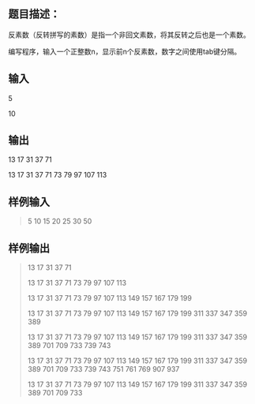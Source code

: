 ## 题目描述： 
反素数（反转拼写的素数）是指一个非回文素数，将其反转之后也是一个素数。

编写程序，输入一个正整数n，显示前n个反素数，数字之间使用tab键分隔。

## 输入
5 

10

## 输出
13 17 31 37 71 

13 17 31 37 71 73 79 97 107 113

## 样例输入
> 5 10 15 20 25 30 50

## 样例输出
> 13	17	31	37	71	
> 
> 13	17	31	37	71	73	79	97	107	113	
> 
> 13	17	31	37	71	73	79	97	107	113	149	157	167	179	199	
> 
> 13	17	31	37	71	73	79	97	107	113	149	157	167	179	199	311	337	347	359	389	
> 
> 13	17	31	37	71	73	79	97	107	113	149	157	167	179	199	311	337	347	359	389	701	709	733	739	743	
> 
> 13	17	31	37	71	73	79	97	107	113	149	157	167	179	199	311	337	347	359	389	701	709	733	739	743	751	761	769	907	937	
> 
> 13	17	31	37	71	73	79	97	107	113	149	157	167	179	199	311	337	347	359	389	701	709	733	